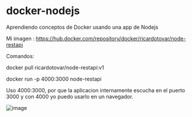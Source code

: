 # docker-nodejs
Aprendiendo conceptos de Docker usando una app de Nodejs

Mi imagen : https://hub.docker.com/repository/docker/ricardotovar/node-restapi

Comandos:

docker pull ricardotovar/node-restapi:v1

docker run -p 4000:3000 node-restapi

Uso 4000:3000, por que la aplicacion internamente escucha en el puerto 3000 y con 4000 yo puedo usarlo en un navegador.


![image](https://user-images.githubusercontent.com/33745675/123884356-aa9c3480-d910-11eb-99e2-f44a8a7aa43b.png)
